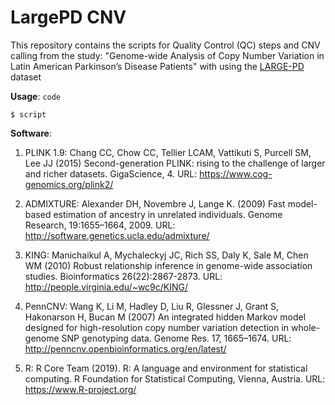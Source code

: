 # LargePD CNV

This repository contains the scripts for Quality Control (QC) steps and CNV calling from the study: "Genome-wide Analysis of Copy Number Variation in Latin American Parkinson’s Disease Patients" with using the [LARGE-PD](https://large-pd.org/) dataset

**Usage**:
`code`  

    $ script
    
**Software**:

1. PLINK 1.9: Chang CC, Chow CC, Tellier LCAM, Vattikuti S, Purcell SM, Lee JJ (2015) Second-generation PLINK: rising to the challenge of larger and richer datasets. GigaScience, 4. URL: https://www.cog-genomics.org/plink2/

2. ADMIXTURE: Alexander DH, Novembre J, Lange K. (2009) Fast model-based estimation of ancestry in unrelated individuals. Genome Research, 19:1655–1664, 2009. URL: http://software.genetics.ucla.edu/admixture/

3. KING: Manichaikul A, Mychaleckyj JC, Rich SS, Daly K, Sale M, Chen WM (2010) Robust relationship inference in genome-wide association studies. Bioinformatics 26(22):2867-2873. URL: http://people.virginia.edu/~wc9c/KING/

4. PennCNV: Wang K, Li M, Hadley D, Liu R, Glessner J, Grant S, Hakonarson H, Bucan M (2007) An integrated hidden Markov model designed for high-resolution copy number variation detection in whole-genome SNP genotyping data. Genome Res. 17, 1665–1674. URL: http://penncnv.openbioinformatics.org/en/latest/

5. R: R Core Team (2019). R: A language and environment for statistical computing. R Foundation for Statistical Computing, Vienna, Austria. URL: https://www.R-project.org/

